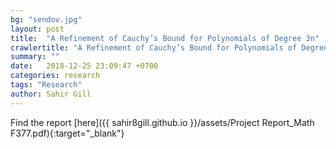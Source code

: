 ```yaml
---
bg: "sendov.jpg"
layout: post
title:  "A Refinement of Cauchy’s Bound for Polynomials of Degree 3n"
crawlertitle: "A Refinement of Cauchy’s Bound for Polynomials of Degree 3n"
summary: ""
date:   2018-12-25 23:09:47 +0700
categories: research
tags: "Research"
author: Sahir Gill
---
```


Find the report [here]({{ sahir8gill.github.io }}/assets/Project Report_Math F377.pdf){:target="_blank"}